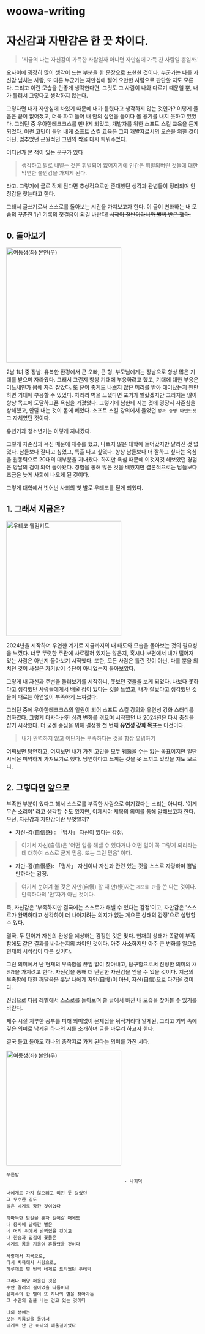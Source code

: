 # woowa-writing

# 자신감과 자만감은 한 끗 차이다.

> '지금의 나는 자신감이 가득한 사람일까 아니면 자만심에 가득 찬 사람일 뿐일까.'

요사이에 굉장히 많이 생각이 드는 부분을 한 문장으로 표현한 것이다. 누군가는 나를 자신감 넘치는 사람, 또 다른 누군가는 자만심에 쩔어 오만한 사람으로 판단할 지도 모른다. 그리고 이런 모습을 안좋게 생각한다면, 그것도 그 사람이 나와 다르기 때문일 뿐, 내가 틀려서 그렇다고 생각하지 않는다.

그렇다면 내가 자만심에 차있기 때문에 내가 틀렸다고 생각하지 않는 것인가? 이렇게 물음은 끝이 없어졌고, 더욱 파고 들어 내 안의 심연을 들여다 볼 용기를 내지 못하고 있었다.
그러던 중 우아한테크코스를 만나게 되었고, 개발자를 위한 소프트 스킬 교육을 듣게 되었다. 이런 고민이 들던 내게 소프트 스킬 교육은 그저 개발자로서의 모습을 위한 것이 아닌, 멈추었던 근원적인 고민의 싹을 다시 틔워주었다.

어디선가 본 적이 있는 문구가 있다
> 생각하고 말로 내뱉는 것은 휘발되어 없어지기에 인간은 휘발되버린 것들에 대한 막연한 불안감을 가지게 된다.

라고. 그렇기에 글로 적게 된다면 추상적으로만 존재했던 생각과 관념들이 정리되며 안정감을 찾는다고 한다.

그래서 글쓰기로써 스스로를 돌아보는 시간을 가져보고자 한다.
이 글이 변화하는 내 모습의 꾸준한 1년 기록의 첫걸음이 되길 바란다!
~~시작이 절반이라니까 벌써 반은 했다.~~
## 0. 돌아보기
<img src="image1.jpeg" alt="여동생(좌) 본인(우)" width="300"/>

2남 1녀 중 장남. 유복한 환경에서 큰 오빠, 큰 형, 부모님에게는 장남으로 항상 많은 기대를 받으며 자라왔다.
그래서 그런지 항상 기대에 부응하려고 했고, 기대에 대한 부응은 어느새인가 몸에 자리 잡았다.
또 운이 좋게도 나쁘지 않은 머리를 받아 태어났는지 웬만하면 기대에 부응할 수 있었다. 차라리 벽을 느꼈다면 포기가 빨랐겠지만 그러지는 않아 항상 목표에 도달하고픈 욕심을 가졌었다. 그렇기에 남한테 지는 것에 굉장히 자존심을 상해했고, 안달 내는 것이 몸에 베었다. 소프트 스킬 강의에서 들었던 `성과 증명 마인드셋` 그 자체였던 것이다.

유년기과 청소년기는 이렇게 지나갔다.

그렇게 자존심과 욕심 때문에 재수를 했고, 나쁘지 않은 대학에 들어갔지만 달라진 것 없었다. 남들보다 잘나고 싶었고, 특출 나고 싶었다. 항상 남들보다 더 잘하고 싶다는 욕심을 원동력으로 20대의 대부분을 지내왔다. 하지만 욕심 때문에 이것저것 해보았던 경험은 양날의 검이 되어 돌아왔다. 경험을 통해 많은 것을 배웠지만 결론적으로는 남들보다 조금은 늦게 사회에 나오게 된 것이다.

그렇게 대학에서 벗어난 사회의 첫 발로 우테코를 딛게 되었다.


## 1. 그래서 지금은?

<img src="image2.jpeg" alt="우테코 웰컴키트" width="300"/>

2024년을 시작하며 우연한 계기로 지금까지의 내 태도와 모습을 돌아보는 것의 필요성을 느꼈다. 너무 뚜렷한 주관에 사로잡혀 있지는 않은지, 혹시나 보편에서 내가 떨어져 있는 사람은 아닌지 돌아보기 시작했다. 또한, 모든 사람은 틀린 것이 아닌, 다를 뿐을 외치던 것이 사실은 자기방어 수단이 아니었는지 돌아보았다.

그렇게 내 자신과 주변을 둘러보기를 시작하니, 못보던 것들을 보게 되었다. 나보다 못하다고 생각했던 사람들에게서 배울 점이 있다는 것을 느꼈고, 내가 잘났다고 생각했던 것들이 때로는 하염없이 부족하게 느껴졌다.

그러던 중에 우아한테크코스의 일원이 되어 소프트 스킬 강의와 유연성 강화 스터디를 접하였다.
그렇게 다사다난한 심경 변화를 겪으며 시작했던 내 2024년은 다시 중심을 잡기 시작했다. 더 굳센 중심을 위해 결정한 첫 번째 **유연성 강화 목표**는 이것이다.

> 내가 완벽하지 않고 어딘가는 부족하다는 것을 항상 유념하기

어찌보면 당연하고, 어찌보면 내가 가진 고민을 모두 꿰뚫을 수는 없는 목표이지만 일단 시작은 미약하게 가져보기로 했다. 당연하다고 느끼는 것을 못 느끼고 있었을 지도 모르니.


## 2. 그렇다면 앞으로

부족한 부분이 있다고 해서 스스로를 부족한 사람으로 여기겠다는 소리는 아니다.
'이게 무슨 소리야' 라고 생각할 수도 있지만, 이제서야 제목의 의미를 통해 말해보고자 한다.
우선, 자신감과 자만감이란 무엇일까?
- 자신-감(自信感) : 「명사」 자신이 있다는 감정.

> 여기서 자신(自信)은 '어떤 일을 해낼 수 있다거나 어떤 일이 꼭 그렇게 되리라는 데 대하여 스스로 굳게 믿음. 또는 그런 믿음' 이다.

- 자만-감(自慢感): 「명사」 자신이나 자신과 관련 있는 것을 스스로 자랑하며 뽐낼 만하다는 감정.

> 여기서 눈여겨 볼 것은 자만(自慢) 할 때 만(慢)자는 `게으를 만`을 쓴 다는 것이다. 만족하다의 '만'자가 아닌 것이다.

즉, 자신감은 '부족하지만 결국에는 스스로가 해낼 수 있다는 감정'이고, 자만감은 '스스로가 완벽하다고 생각하여 더 나아지려는 의지가 없는 게으른 상태의 감정'으로 설명할 수 있다.

결국, 두 단어가 자신의 완성을 예상하는 감정인 것은 맞다. 현재의 상태가 똑같이 부족함에도 같은 결과를 바라는지의 차이인 것이다. 아주 사소하지만 아주 큰 변화를 일으킬 현재의 시작점이 다른 것이다.

그런 의미에서 난 현재의 부족함을 끊임 없이 찾아내고, 탐구함으로써 진정한 의미의 `자신감`을 가지려고 한다. 자신감을 통해 더 단단한 자신감을 얻을 수 있을 것이다.
지금의 부족함에 대한 깨달음은 훗날 나에게 자만(自慢)이 아닌, 자신(自信)으로 다가올 것이다.

진심으로 다음 레벨에서 스스로를 돌아보며 쓸 글에서 바뀐 내 모습을 찾아볼 수 있기를 바란다.

재수 시절 지루한 공부를 피해 의미없이 문제집을 뒤적거리다 알게된, 그리고 기억 속에 깊은 의미로 남게된 하나의 시를 소개하며 글을 마무리 하고자 한다.

결국 돌고 돌아도 하나의 종착지로 가게 된다는 의미를 가진 시다.

<img src="image3.jpeg" alt="여동생(좌) 본인(우)" width="300"/>

```
푸른밤
                                           - 나희덕

너에게로 가지 않으려고 미친 듯 걸었던
그 무수한 길도
실은 네게로 향한 것이었다

까마득한 밤길을 혼자 걸어갈 때에도
내 응시에 날아간 별은
네 머리 위에서 반짝였을 것이고
내 한숨과 입김에 꽃들은
네게로 몸을 기울여 흔들렸을 것이다

사랑에서 치욕으로,
다시 치욕에서 사랑으로,
하루에도 몇 번씩 네게로 드리웠던 두레박

그러나 매양 퍼올린 것은
수만 갈래의 길이었을 따름이다
은하수의 한 별이 또 하나의 별을 찾아가는
그 수만의 길을 나는 걷고 있는 것이다

나의 생애는
모든 지름길을 돌아서
네게로 난 단 하나의 에움길이었다
```

